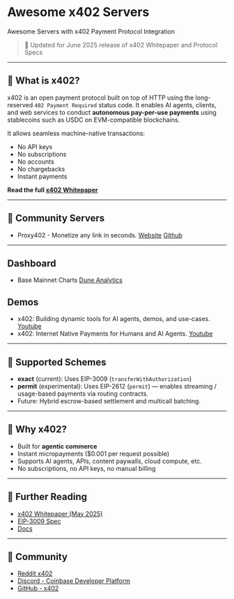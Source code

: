 # Awesome x402 Servers

Awesome Servers with x402 Payment Protocol Integration

> 📅 Updated for June 2025 release of x402 Whitepaper and Protocol Specs

---

## 📄 What is x402?

x402 is an open payment protocol built on top of HTTP using the long-reserved `402 Payment Required` status code. It enables AI agents, clients, and web services to conduct **autonomous pay-per-use payments** using stablecoins such as USDC on EVM-compatible blockchains.

It allows seamless machine-native transactions:

* No API keys
* No subscriptions
* No accounts
* No chargebacks
* Instant payments

**Read the full [x402 Whitepaper](https://x402.org)**

---

## 📁 Community Servers

* Proxy402 - Monetize any link in seconds. [Website](https://proxy402.com) [Github](https://github.com/Fewsats/proxy402)

---

## Dashboard

* Base Mainnet Charts [Dune Analytics](https://dune.com/programmer/x402-base-mainnet)



## Demos

* x402: Building dynamic tools for AI agents, demos, and use-cases. [Youtube](https://www.youtube.com/watch?v=pL5LxhZ8iCY&t=1744s) 
* x402: Internet Native Payments for Humans and AI Agents. [Youtube](https://www.youtube.com/watch?v=_APaEVnyNWE)

---

## 📅 Supported Schemes

* **exact** (current): Uses EIP-3009 (`transferWithAuthorization`)
* **permit** (experimental): Uses EIP-2612 (`permit`) — enables streaming / usage-based payments via routing contracts.
* Future: Hybrid escrow-based settlement and multicall batching.

---

## 💪 Why x402?

* Built for **agentic commerce**
* Instant micropayments (\$0.001 per request possible)
* Supports AI agents, APIs, content paywalls, cloud compute, etc.
* No subscriptions, no API keys, no manual billing

---

## 🔎 Further Reading

* [x402 Whitepaper (May 2025)](https://x402.org)
* [EIP-3009 Spec](https://eips.ethereum.org/EIPS/eip-3009)
* [Docs](https://x402.gitbook.io/)
---

## 📗 Community

* [Reddit x402](https://www.reddit.com/r/x402)
* [Discord - Coinbase Developer Platform](https://discord.gg/invite/cdp)
* [GitHub - x402](https://github.com/coinbase/x402)
